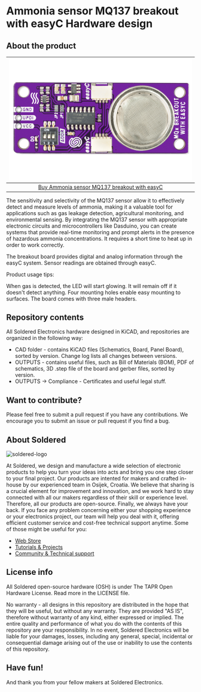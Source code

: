 # Ammonia sensor MQ137 breakout with easyC Hardware design

## About the product

| ![Ammonia sensor MQ137 breakout with easyC](https://github.com/SolderedElectronics/Ammonia-sensor-MQ137-breakout-with-easyC-hardware-design/blob/main/OUTPUTS/V1.1.1/333127.jpg?raw=true) |
| :----------------------------------------------------------: |
|      [Buy Ammonia sensor MQ137 breakout with easyC](https://www.solde.red/333127)      |

The sensitivity and selectivity of the MQ137 sensor allow it to effectively detect and measure levels of ammonia, making it a valuable tool for applications such as gas leakage detection, agricultural monitoring, and environmental sensing. By integrating the MQ137 sensor with appropriate electronic circuits and microcontrollers like Dasduino, you can create systems that provide real-time monitoring and prompt alerts in the presence of hazardous ammonia concentrations. It requires a short time to heat up in order to work correctly.

The breakout board provides digital and analog information through the easyC system. Sensor readings are obtained through easyC.


Product usage tips:


When gas is detected, the LED will start glowing. It will remain off if it doesn't detect anything. Four mounting holes enable easy mounting to surfaces. The board comes with three male headers.
## Repository contents

All Soldered Electronics hardware designed in KiCAD, and repositories are organized in the following way:

- CAD folder - contains KiCAD files (Schematics, Board, Panel Board), sorted by version. Change log lists all changes between versions.
- OUTPUTS - contains useful files, such as Bill of Materials (BOM), PDF of schematics, 3D .step file of the board and gerber files, sorted by version. 
- OUTPUTS -> Compliance - Certificates and useful legal stuff. 

## Want to contribute?

Please feel free to submit a pull request if you have any contributions. We encourage you to submit an issue or pull request if you find a bug. 

## About Soldered

<img src="https://raw.githubusercontent.com/e-radionicacom/Soldered-Generic-Arduino-Library/dev/extras/Soldered-logo-color.png" alt="soldered-logo" width="500"/>

At Soldered, we design and manufacture a wide selection of electronic products to help you turn your ideas into acts and bring you one step closer to your final project. Our products are intented for makers and crafted in-house by our experienced team in Osijek, Croatia. We believe that sharing is a crucial element for improvement and innovation, and we work hard to stay connected with all our makers regardless of their skill or experience level. Therefore, all our products are open-source. Finally, we always have your back. If you face any problem concerning either your shopping experience or your electronics project, our team will help you deal with it, offering efficient customer service and cost-free technical support anytime. Some of those might be useful for you:

- [Web Store](https://www.soldered.com/shop)
- [Tutorials & Projects](https://soldered.com/learn)
- [Community & Technical support](https://soldered.com/community)

## License info

All Soldered open-source hardware (OSH) is under The TAPR Open Hardware License. Read more in the LICENSE file. 

No warranty - all designs in this repository are distributed in the hope that they will be useful, but without any warranty. They are provided "AS IS", therefore without warranty of any kind, either expressed or implied. The entire quality and performance of what you do with the contents of this repository are your responsibility. In no event, Soldered Electronics will be liable for your damages, losses, including any general, special, incidental or consequential damage arising out of the use or inability to use the contents of this repository. 

## Have fun! 
And thank you from your fellow makers at Soldered Electronics.